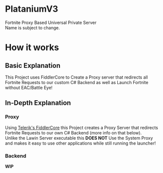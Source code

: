 # PlataniumV3
Fortnite Proxy Based Universal Private Server
<br>
Name is subject to change.
# How it works
## Basic Explanation
This Project uses FiddlerCore to Create a Proxy server that redirects all Fortnite Requests to our custom C# Backend as well as Launch Fortnite without EAC/Battle Eye!
## In-Depth Explanation
### Proxy
Using [Telerik's FiddlerCore](https://www.telerik.com/fiddlercore) this Project creates a Proxy Server that redirects Fortnite Requests to our own C# Backend (more info on that below).
<br>
Unlike the Lawin Server executable this **DOES NOT** Use the System Proxy and makes it easy to use other applications while still running the launcher!
### Backend
**WIP**
